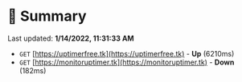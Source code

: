 # 📖 Summary
Last updated: **1/14/2022, 11:31:33 AM**

- `GET` [https://uptimerfree.tk](https://uptimerfree.tk) - **Up** (6210ms)
- `GET` [https://monitoruptimer.tk](https://monitoruptimer.tk) - **Down** (182ms)
